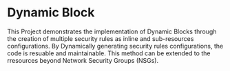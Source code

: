 # Dynamic Block

This Project demonstrates the implementation of Dynamic Blocks through the creation of multiple security rules as inline and sub-resources configurations.
By Dynamically generating security rules configurations, the code is resuable and maintainable. 
This method can be extended to the rresources beyond Network Security Groups (NSGs).
